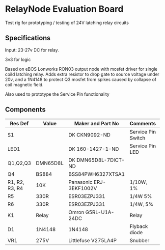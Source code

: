 # RelayNode Evaluation Board

Test rig for prototyping / testing of 24V latching relay circuits

## Specifications

Input: 23-27v DC for relay. 

3v3 for logic

Based on eBOS Lonworks RON03 output node with mosfet driver for single coild latching relay. Adds extra resistor to drop gate to source voltage under 20v, and a 1N4148 to protect Q3 mosfet from spikes caused by collapse of coil magnetic field.

Also used to prototype the Service Pin functionality

## Components

| Res Def        | Value    | Maker and Part No       | Comments           | Footprint        |
| -------------- | -------- | ----------------------- | ------------------ | ---------------- |
| S1             |          | DK CKN9092-ND           | Service Pin Switch | CK_PTS645SL50-2  |
| LED1           |          | DK 160-1427-1-ND        | Service Pin LED    | LED-0805         |
| Q1,Q2,Q3       | DMN65D8L | DK DMN65D8L-7DICT-ND    |                    | SOT23            |
| Q4             | BS884    | BSS84PWH6327XTSA1       |                    | SOT23            |
| R1, R2, R3, R4 | 10K      | Panasonic ERJ-3EKF1002V | 1/10W, 1%          | 0603             |
| R5             | 330R     | ESR03EZPJ331            | 1/4W 5%            | 0603             |
| R6             | 330R     | ESR03EZPJ331            | 1/4W, 5%           | 0603             |
| K1             | Relay    | Omron G5RL-U1A-24DC     | Relay              | G5RL-U1A         |
| D1             | 1N4148   | 1N4148                  | Flyback diode      | 8mm through hole |
| VR1            | 275V     | Littlefuse V275LA4P     | Snubber            | V275LA4P         |
